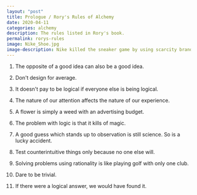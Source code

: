 ```yaml
---
layout: "post"
title: Prologue / Rory's Rules of Alchemy
date: 2020-04-11
categories: alchemy
description: The rules listed in Rory's book.
permalink: rorys-rules
image: Nike_Shoe.jpg
image-description: Nike killed the sneaker game by using scarcity branding.
---
```


1. The opposite of a good idea can also be a good idea.

2. Don't design for average.

3. It doesn't pay to be logical if everyone else is being logical.

4. The nature of our attention affects the nature of our experience.

5. A flower is simply a weed with an advertising budget.

6. The problem with logic is that it kills of magic.

7. A good guess which stands up to observation is still science. So is a lucky accident.

8. Test counterintuitive things only because no one else will.

9. Solving problems using rationality is like playing golf with only one club.

10. Dare to be trivial.

11. If there were a logical answer, we would have found it.
